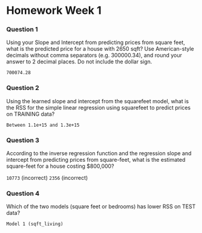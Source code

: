 # Homework Week 1

### Question 1

Using your Slope and Intercept from predicting prices from square feet, what is the predicted price for a house with 2650 sqft? Use American-style decimals without comma separators (e.g. 300000.34), and round your answer to 2 decimal places. Do not include the dollar sign.

`700074.28`

### Question 2

Using the learned slope and intercept from the squarefeet model, what is the RSS for the simple linear regression using squarefeet to predict prices on TRAINING data?

`Between 1.1e+15 and 1.3e+15`

### Question 3

According to the inverse regression function and the regression slope and intercept from predicting prices from square-feet, what is the estimated square-feet for a house costing $800,000?

`10773` (incorrect)
`2356` (incorrect)

### Question 4

Which of the two models (square feet or bedrooms) has lower RSS on TEST data?

`Model 1 (sqft_living)`
